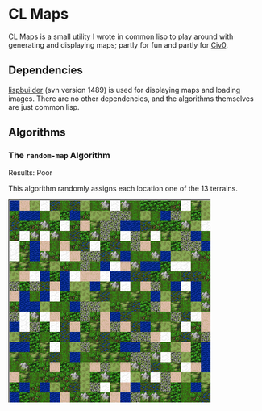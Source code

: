 CL Maps
=======
CL Maps is a small utility I wrote in common lisp to play around with generating and displaying maps; partly for fun and partly for [Civ0](http://github.com/alexhenning/Civ0).

Dependencies
------------
[lispbuilder](http://code.google.com/p/lispbuilder/) (svn version 1489) is used for displaying maps and loading images. There are no other dependencies, and the algorithms themselves are just common lisp.

Algorithms
----------

### The `random-map` Algorithm

Results: Poor

This algorithm randomly assigns each location one of the 13 terrains.

![A disappointing random map.](http://github.com/alexhenning/CL-Maps/raw/master/screenshots/random-map_1.png "A random map")